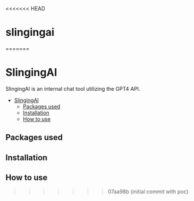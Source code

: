 <<<<<<< HEAD
# slingingai
=======
# SlingingAI

SlingingAI is an internal chat tool utilizing the GPT4 API. 

- [SlingingAI](#slingingai)
  - [Packages used](#packages-used)
  - [Installation](#installation)
  - [How to use](#how-to-use)


## Packages used



## Installation



## How to use

>>>>>>> 07aa98b (initial commit with poc)
